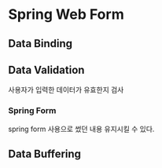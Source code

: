 # Spring Web Form

## Data Binding


## Data Validation
사용자가 입력한 데이터가 유효한지 검사

### Spring Form
spring form 사용으로 썼던 내용 유지시킬 수 있다.

## Data Buffering
